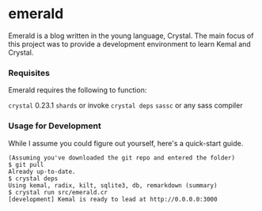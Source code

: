 # emerald
Emerald is a blog written in the young language, Crystal.
The main focus of this project was to provide a development environment to learn Kemal and Crystal.

### Requisites
Emerald requires the following to function:  

`crystal` 0.23.1
`shards` or invoke `crystal deps`
`sassc` or any sass compiler

### Usage for Development
While I assume you could figure out yourself, here's a quick-start guide.
```
(Assuming you've downloaded the git repo and entered the folder)
$ git pull
Already up-to-date.
$ crystal deps
Using kemal, radix, kilt, sqlite3, db, remarkdown (summary)
$ crystal run src/emerald.cr
[development] Kemal is ready to lead at http://0.0.0.0:3000
```